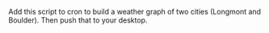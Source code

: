 Add this script to cron to build a weather graph of two cities (Longmont and Boulder).  Then push that to your desktop.

